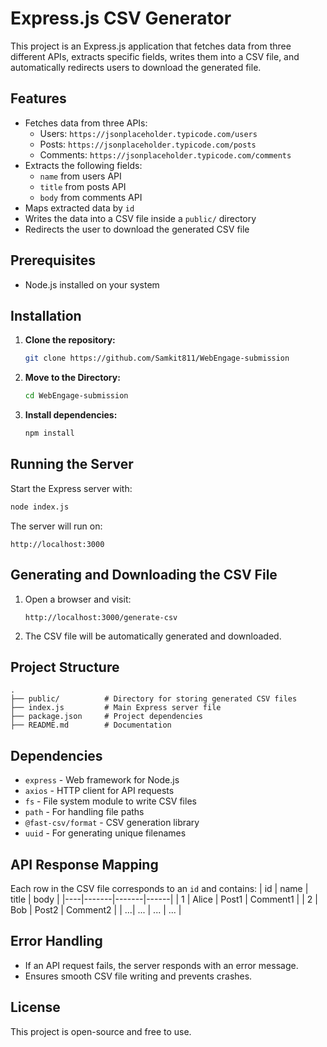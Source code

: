 # Express.js CSV Generator

This project is an Express.js application that fetches data from three different APIs, extracts specific fields, writes them into a CSV file, and automatically redirects users to download the generated file.

## Features
- Fetches data from three APIs:
  - Users: `https://jsonplaceholder.typicode.com/users`
  - Posts: `https://jsonplaceholder.typicode.com/posts`
  - Comments: `https://jsonplaceholder.typicode.com/comments`
- Extracts the following fields:
  - `name` from users API
  - `title` from posts API
  - `body` from comments API
- Maps extracted data by `id`
- Writes the data into a CSV file inside a `public/` directory
- Redirects the user to download the generated CSV file

## Prerequisites
- Node.js installed on your system

## Installation

1. **Clone the repository:**
   ```sh
   git clone https://github.com/Samkit811/WebEngage-submission
   ```
2. **Move to the Directory:**
   ```sh
   cd WebEngage-submission
   ```
3. **Install dependencies:**
   ```sh
   npm install
   ```

## Running the Server

Start the Express server with:
```sh
node index.js
```

The server will run on:
```
http://localhost:3000
```

## Generating and Downloading the CSV File

1. Open a browser and visit:
   ```
   http://localhost:3000/generate-csv
   ```
2. The CSV file will be automatically generated and downloaded.

## Project Structure
```
.
├── public/          # Directory for storing generated CSV files
├── index.js         # Main Express server file
├── package.json     # Project dependencies
├── README.md        # Documentation
```

## Dependencies
- `express` - Web framework for Node.js
- `axios` - HTTP client for API requests
- `fs` - File system module to write CSV files
- `path` - For handling file paths
- `@fast-csv/format` - CSV generation library
- `uuid` - For generating unique filenames

## API Response Mapping
Each row in the CSV file corresponds to an `id` and contains:
| id | name  | title | body |
|----|-------|-------|------|
| 1  | Alice | Post1 | Comment1 |
| 2  | Bob   | Post2 | Comment2 |
| ...| ...   | ...   | ...   |

## Error Handling
- If an API request fails, the server responds with an error message.
- Ensures smooth CSV file writing and prevents crashes.

## License
This project is open-source and free to use.

